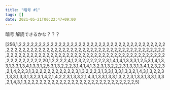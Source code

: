 ```yaml
---
title: "暗号 #1"
tags: []
date: 2021-05-21T00:22:47+09:00
---
```


暗号
解読できるかな？？？

[256,1,2,2,2,2,2,2,2,2,2,2,2,2,2,2,2,2,2,2,2,2,2,2,2,2,2,2,2,2,2,2,2,2,2,2,2,2,2,2,2,2,2,2,2,2,2,2,2,2,2,2,2,2,2,2,2,2,2,2,2,2,2,2,2,2,2,2,2,2,2,2,2,2,2,2,2,2,2,2,2,2,2,2,2,2,2,2,2,2,2,2,2,2,2,2,2,2,2,2,2,2,2,2,2,2,2,2,2,2,2,2,2,2,2,2,2,2,2,2,2,2,2,2,2,2,2,2,20,1,2,2,2,2,4,1,2,3,2,2,2,2,2,2,3,1,4,1,4,1,3,3,3,1,2,5,3,1,4,1,3,3,1,3,3,1,3,4,1,3,3,1,2,5,3,1,3,2,2,2,3,1,4,1,4,1,3,2,3,1,3,2,2,2,3,1,3,3,1,3,4,1,2,3,2,3,2,1,4,2,2,3,1,3,2,2,2,2,2,2,2,2,2,2,3,1,3,2,2,2,3,1,3,3,1,3,3,1,3,3,2,1,4,3,1,3,2,2,3,1,3,3,1,3,3,1,3,2,3,1,4,2,1,4,2,2,3,1,3,3,2,1,4,3,1,3,3,1,3,3,1,3,2,2,3,1,3,3,1,3,3,1,3,3,2,1,4,3,1,3,2,2,2,2,2,2,2,2,2,2,2,2,2,2,2,2,2,2,2,2,2,2,2,2,2,2,2,5]
